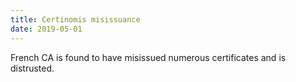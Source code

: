 ```yaml
---
title: Certinomis misissuance
date: 2019-05-01
---
```


French CA is found to have misissued numerous certificates and is distrusted.